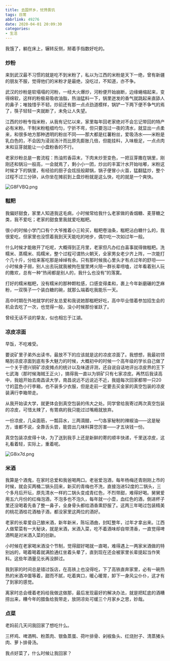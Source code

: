 ```yaml
---
title: 去国怀乡，忧馋畏饥
tags: 日常
abbrlink: 49276
date: 2020-04-01 20:09:30
categories: 
- 生活
---
```


我饿了，躺在床上，辗转反侧，掰着手指数好吃的。

### 炒粉

来到武汉最不习惯的就是吃不到米粉了，私以为江西的米粉是天下一绝，曾有新疆的朋友不服，觉得他们的米粉才是最绝，没吃过，不知道，亦不争。

武汉的炒粉是软塌塌的河粉，一经大火爆炒，河粉便开始崩断，边缘蜷缩起来，变得绵软，这样的粉极易吸收油脂，热油猛料一下，锅里迸发的香气就跳起来直舔人的鼻子；唯独惜乎不韧，炒前还有那一点点劲道模样，锅铲一下两下便不争气的焉了，筷子轻轻一夹就断了，未免让人失望。

江西的炒粉专指米粉，从我有记忆以来，家里每年回老家绝对不会忘记带回的特产必有米粉。干制米粉粗细均匀，宁折不弯，但只要泡过一夜的清水，就显出一点柔来，和很多地方那种透明的粉丝不同——那大都是红薯粉丝，爱吸汤水——米粉是乳白色的，不会因为浸润汤汁而比原先膨胀几倍，但能挂料，入味极足，一点点肉末和豆芽就能让一小盘粉香的不行。

老家炒粉总是一套流程：热油煎香蒜末，下肉末炒至变色，一把豆芽撒在锅里，刚刚还和锅沿一般高，一会就焉了，剩小小一团，炒出的丰富汁水开始咕嘟，米粉这时候才下的锅里，有经验的厨子会炫技般颠锅，锅子便冒小火苗，猛翻猛炒，整个过程不过三分钟，从你坐在摊前到上盘炒粉就是这么快，吃的就是一个爽快。

![G8FVBQ.png](https://s1.ax1x.com/2020/04/01/G8FVBQ.png)

### 糍粑

我偏好甜食，家里人知道我这毛病，小时候常给我什么老家做的香烟糖、麦芽糖之类，我不爱吃；老家的甜食里我就爱吃糍粑。

很小的时候小学门口有个大爷推着小三轮买，糍粑卷油条，糍粑沾白糖什么的，我很爱吃，但家里也没惯着我到天天能吃的地步，偶尔吃一次如过年一般。

什么时候才能敞开了吃呢，大概得到正月里，老家但凡办红白喜事就得做糍粑。洗糯米、蒸糯米、捣糯米，整个过程可谓热火朝天，全家男女老少齐上阵，一次能打个几十斤，分给来客吃那是绰绰有余。只有那时候我心里头才有点过年的舒坦——小时候身子弱，别人出去玩就我被拘在屋里烤火陪一群长辈唠嗑，过年看着别人玩的撒欢，总有一种“热闹都是别人的，我什么也没有”的落寞。

打好的糯米糍粑，没有糯米的那种颗粒感，口感变得柔和，裹上今年新磨碾的芝麻粉，一双筷子一个装白糖的碗，就那么端着吃我能乐一天。

高中时期在外地就学的好友总爱和我说她那糍粑好吃，高中毕业借着参加招生会的机会去吃了一次，也觉得一般，没小时候那份雀跃了。

曾经无话不谈的挚友，似也相忘于江湖。

### 凉皮凉面

早饭，不吃难受。

要说矿里子弟外出读书，最放不下的应该就是这的凉皮凉面了。我想想，我最初领略到凉皮凉面到底有多大魅力的时候，大概初中的时候一个高年级的学长自己做了一个关于德兴铜矿凉皮摊点的统计以及味道评测，还自说自话地评出凉皮界的王下七武海（那时候海贼王正火），搞得我一直以为铜矿只有七家凉皮。再然后我读高中，我姐开始去南昌读大学，南昌说远不远说近不近，我姐每次回家都带一只20寸的蓝色小行李箱，也不装多少衣服，但是走前一定要去买金家的真空包装的凉皮装满行李箱带走。

从我开始读大学，就更体会到真空包装的伟大之处。同学曾给我寄过两次真空包装的凉皮，可惜太辣了，有胃病的我只能过过嘴瘾就放弃。

一份凉皮，几朵面筋，一瓢蒜水，三两滴醋，一勺各家秘制的辣椒油——这是秘方，谁都不说，全靠舌头尝，能尝出几味料算您厉害——才五块钱一份。

真空包装凉皮得十块，为了送到我手上还是新鲜的寄的顺丰快递，千里送凉皮，这礼看着轻，实际上，重着呢。

![G8ix7d.png](https://s1.ax1x.com/2020/04/01/G8ix7d.png)

### 米酒

我算是个酒鬼，在家时总爱和我爸喝两口。老爸爱泡酒，每年杨梅还青刚刚上市的时候，就会买两桶二锅头回来，新买的青梅也不洗，直接泡进52度的二锅头，三个多月后开坛，原先清水一样的二锅头变成青红色，不烈带甜，难得好喝。舅舅爱用五六月份的红梅泡酒，不泡多也不泡久，每年就一小壶，血红色的酒，倒进杯子里还没喝着先香了整一鼻子，全身骨头都给酒香熏舒服了。这两三年喝过包装精美的桃花酒桂花酒柚子酒，都没家里这两位的酒好。

老家的长辈爱自己酿米酒，新年新米，陈坛酒曲，封缸整年，过年才拿出来。江西人做荤菜有一大秘诀，就是米酒，米酒入菜，吃不着酒味却自带清香，一直觉得啤酒鸭是对米酒入菜的创新。

小时候在老家喝米酒没个节制，觉得甜好喝就一直喝，难得遇上一两家米酒做的特别凶的，喝着喝着就满脸通红坐着头晕了，直到现在还会被家里长辈提起当作笑料。这些年酒量见长再没醉过。

我到家的时间总是错过饭店，在高铁上也没得吃，下了高铁直奔家里，必有一碗热热的米酒冲蛋等着，甜而不腻，吃着爽口，暖心暖胃，卸下一身风尘仆仆，这才有了到家的感觉。

离家时总会缠着老妈给我做这做那，最后发现最好的解决办法，就是把缸底的酒糟捞出来，糟今年的腊鱼给我带走，放阴凉处可缓三个月家乡之思，妙哉。

### 点菜

老妈前几天问我回家了想吃什么。

三杯鸡、啤酒鸭、粉蒸肉、银鱼蒸蛋、荷叶排骨、剁椒鱼头、红烧肘子、清蒸猪头肉、萝卜排骨汤。

我点好菜了，什么时候让我回家？